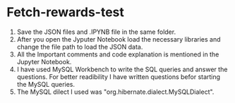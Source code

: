 # Fetch-rewards-test
1. Save the JSON files and .IPYNB file in the same folder.
2. After you open the Jyputer Notebook load the necessary libraries and change the file path to load the JSON data.
3. All the Important comments and code explanation is mentioned in the Jupyter Notebook.
4. I have used MySQL Workbench to write the SQL queries and answer the questions. For better readibility I have written questions befor starting the MySQL queries.
5. The MySQL dilect I used was "org.hibernate.dialect.MySQLDialect".
